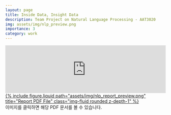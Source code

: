 ```yaml
---
layout: page
title: Inside Data, Insight Data
description: Team Project on Natural Language Processing - AAT3020
img: assets/img/nlp_preview.png
importance: 3
category: work
---
```


<div class="row justify-content-sm-center">
    <div class="col-sm-8 mt-3 mt-md-0">
        <iframe width="100%" height="auto" src="https://www.youtube.com/embed/My1ZPt6do4Y?si=pJO6EjpksCskUrrf" title="YouTube video player" frameborder="0" allow="accelerometer; autoplay; clipboard-write; encrypted-media; gyroscope; picture-in-picture; web-share" referrerpolicy="strict-origin-when-cross-origin" allowfullscreen></iframe>
    </div>
    <div class="col-sm-4 mt-3 mt-md-0">
        <a href="/assets/pdf/nlp_report.pdf" target="_blank">
            {% include figure.liquid path="assets/img/nlp_report_preview.png" title="Report PDF File" class="img-fluid rounded z-depth-1" %}
        </a>
    </div>
</div>
<div class="caption">
    이미지를 클릭하면 해당 PDF 문서를 볼 수 있습니다.
</div>

